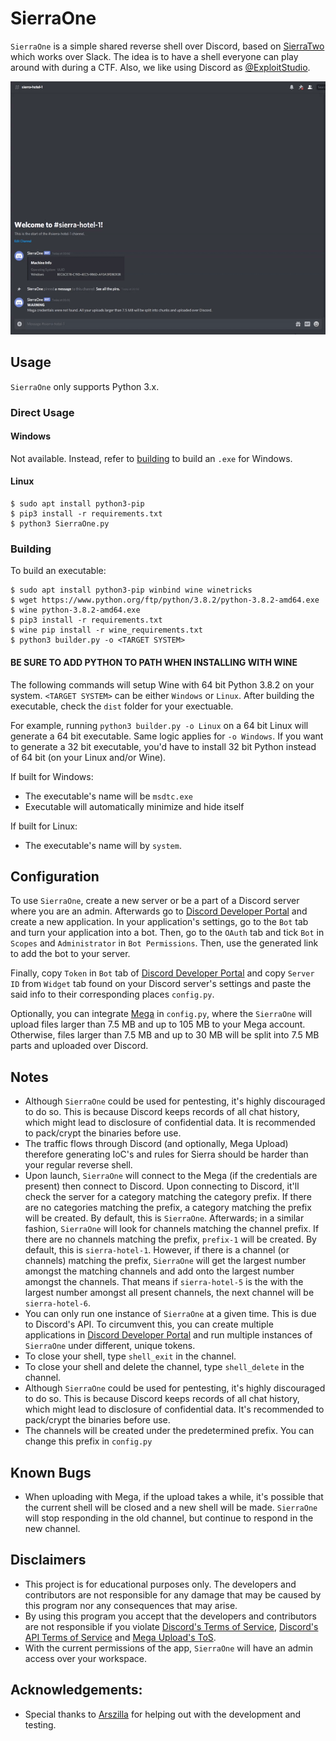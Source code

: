 # SierraOne

`SierraOne` is a simple shared reverse shell over Discord, based on [SierraTwo][SierraTwo] which works over Slack. The 
idea is to have a shell everyone can play around with during a CTF. Also, we like using Discord as 
[@ExploitStudio][ExploitStudio].

<p align="center">
  <img src="media/demo.gif" width="525" height="405">
</p>

## Usage
`SierraOne` only supports Python 3.x.

### Direct Usage
#### Windows
Not available. Instead, refer to [building](#building) to build an `.exe` for Windows.

#### Linux
```
$ sudo apt install python3-pip
$ pip3 install -r requirements.txt
$ python3 SierraOne.py
```

### Building
To build an executable:

```
$ sudo apt install python3-pip winbind wine winetricks
$ wget https://www.python.org/ftp/python/3.8.2/python-3.8.2-amd64.exe
$ wine python-3.8.2-amd64.exe
$ pip3 install -r requirements.txt
$ wine pip install -r wine_requirements.txt
$ python3 builder.py -o <TARGET SYSTEM>
```

#### **BE SURE TO ADD PYTHON TO PATH WHEN INSTALLING WITH WINE**

The following commands will setup Wine with 64 bit Python 3.8.2 on your system. `<TARGET SYSTEM>` can be either 
`Windows` or `Linux`. After building the executable, check the `dist` folder for your exectuable.

For example, running `python3 builder.py -o Linux` on a 64 bit Linux will generate a 64 bit executable. Same logic 
applies for `-o Windows`. If you want to generate a 32 bit executable, you'd have to install 32 bit Python instead of 
64 bit (on your Linux and/or Wine).

If built for Windows:
- The executable's name will be `msdtc.exe`
- Executable will automatically minimize and hide itself

If built for Linux:
- The executable's name will by `system`.

## Configuration
To use `SierraOne`, create a new server or be a part of a Discord server where you are an admin. Afterwards go to 
[Discord Developer Portal][Discord Developer Portal] and create a new application. In your application's settings, go 
to the `Bot` tab and turn your application into a bot. Then, go to the `OAuth` tab and tick `Bot` in `Scopes` and 
`Administrator` in `Bot Permissions`. Then, use the generated link to add the bot to your server.

Finally, copy `Token` in `Bot` tab of [Discord Developer Portal][Discord Developer Portal] and copy `Server ID` from 
`Widget` tab found on your Discord server's settings and paste the said info to their corresponding places `config.py`.


Optionally, you can integrate [Mega][Mega] in `config.py`, where the `SierraOne` will upload files larger than 7.5 MB 
and up to 105 MB to your Mega account. Otherwise, files larger than 7.5 MB and up to 30 MB will be split into 7.5 MB 
parts and uploaded over Discord.

## Notes

- Although `SierraOne` could be used for pentesting, it's highly discouraged to do so. This is because Discord keeps 
records of all chat history, which might lead to disclosure of confidential data. It is recommended to pack/crypt the 
binaries before use. 
- The traffic flows through Discord (and optionally, Mega Upload) therefore generating IoC's and rules for Sierra should be harder than your regular reverse shell. 
- Upon launch, `SierraOne` will connect to the Mega (if the credentials are present) then connect to Discord. Upon 
connecting to Discord, it'll check the server for a category matching the category prefix. If there are no categories 
matching the prefix, a category matching the prefix will be created. By default, this is `SierraOne`. Afterwards; in a 
similar fashion, `SierraOne` will look for channels matching the channel prefix. If there are no channels matching the 
prefix, `prefix-1` will be created. By default, this is `sierra-hotel-1`. However, if there is a channel (or channels) 
matching the prefix, `SierraOne` will get the largest number amongst the matching channels and add onto the largest 
number amongst the channels. That means if `sierra-hotel-5` is the with the largest number amongst all present 
channels, the next channel will be `sierra-hotel-6`.
- You can only run one instance of `SierraOne` at a given time. This is due to Discord's API. To circumvent this, you 
can create multiple applications in [Discord Developer Portal][Discord Developer Portal] and run multiple instances of 
`SierraOne` under different, unique tokens.
- To close your shell, type `shell_exit` in the channel. 
- To close your shell and delete the channel, type `shell_delete` in the channel.
- Although `SierraOne` could be used for pentesting, it's highly discouraged to do so. This is because Discord keeps 
records of all chat history, which might lead to disclosure of confidential data. It's recommended to pack/crypt the 
binaries before use. 
- The channels will be created under the predetermined prefix. You can change this prefix in `config.py`

## Known Bugs
- When uploading with Mega, if the upload takes a while, it's possible that the current shell will be closed and a new 
shell will be made. `SierraOne` will stop responding in the old channel, but continue to respond in the new channel.


## Disclaimers
- This project is for educational purposes only. The developers and contributors are not responsible for any damage 
that may be caused by this program nor any consequences that may arise.
- By using this program you accept that the developers and contributors are not responsible if you violate 
[Discord's Terms of Service][Discord ToS], [Discord's API Terms of Service][Discord API ToS] and [Mega Upload's ToS][Mega ToS].
- With the current permissions of the app, `SierraOne` will have an admin access over your workspace.


## Acknowledgements:
- Special thanks to [Arszilla][Arszilla] for helping out with the development and testing.

[SierraTwo]:                https://github.com/berkgoksel/SierraTwo
[ExploitStudio]:           https://exploit.studio/
[Discord Developer Portal]: https://discordapp.com/developers/applications
[Mega]:                     https://mega.nz
[Discord ToS]:              https://discordapp.com/terms
[Discord API ToS]:          https://discordapp.com/developers/docs/legal
[Mega ToS]:                 https://mega.nz/terms
[Arszilla]:                 https://twitter.com/Arszilla
